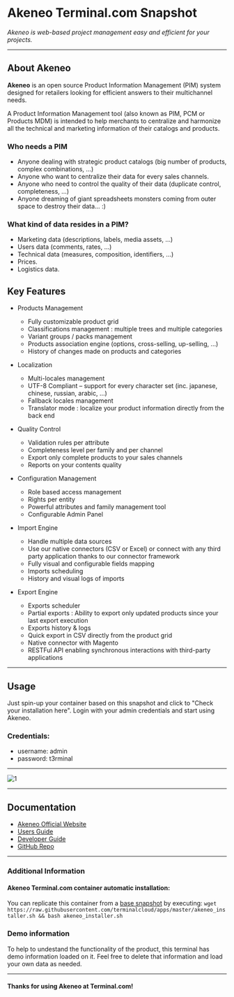 # **Akeneo** Terminal.com Snapshot
*Akeneo is web-based project management easy and efficient for your projects.*

---

## About Akeneo
**Akeneo** is an open source Product Information Management (PIM) system designed for retailers looking for efficient answers to their multichannel needs.

A Product Information Management tool (also known as PIM, PCM or Products MDM) is intended to help merchants to centralize and harmonize all the technical and marketing information of their catalogs and products.


### Who needs a PIM
- Anyone dealing with strategic product catalogs (big number of products, complex combinations, …)
- Anyone who want to centralize their data for every sales channels.
- Anyone who need to control the quality of their data (duplicate control, completeness, …)
- Anyone dreaming of giant spreadsheets monsters coming from outer space to destroy their data… :)

### What kind of data resides in a PIM?
- Marketing data (descriptions, labels, media assets, …)
- Users data (comments, rates, …)
- Technical data (measures, composition, identifiers, …)
- Prices.
- Logistics data.


## Key Features

- Products Management
  - Fully customizable product grid
  - Classifications management : multiple trees and multiple categories
  - Variant groups / packs management
  - Products association engine (options, cross-selling, up-selling, …)
  - History of changes made on products and categories

- Localization
  - Multi-locales management
  - UTF-8 Compliant – support for every character set (inc. japanese, chinese, russian, arabic, …)
  - Fallback locales management
  - Translator mode : localize your product information directly from the back end

- Quality Control
  - Validation rules per attribute
  - Completeness level per family and per channel
  - Export only complete products to your sales channels
  - Reports on your contents quality

- Configuration Management
  - Role based access management
  - Rights per entity
  - Powerful attributes and family management tool
  - Configurable Admin Panel

- Import Engine
  - Handle multiple data sources
  - Use our native connectors (CSV or Excel) or connect with any third party application thanks to our connector framework
  - Fully visual and configurable fields mapping
  - Imports scheduling
  - History and visual logs of imports

- Export Engine
  - Exports scheduler
  - Partial exports : Ability to export only updated products since your last export execution
  - Exports history & logs
  - Quick export in CSV directly from the product grid
  - Native connector with Magento
  - RESTFul API enabling synchronous interactions with third-party applications



---

## Usage

Just spin-up your container based on this snapshot and click to "Check your installation here".
Login with your admin credentials and start using Akeneo.


### Credentials:

- username: admin
- password: t3rminal


---

![1](http://akeneo.nl/images/grid.png)

---

## Documentation
- [Akeneo Official Website](http://www.akeneo.com/)
- [Users Guide](http://www.akeneo.com/doc/user-guide)
- [Developer Guide](http://docs.akeneo.com/latest/index.html)
- [GitHub Repo](https://github.com/akeneo/pim-community-standard)

---

### Additional Information

#### Akeneo Terminal.com container automatic installation:
You can replicate this container from a [base snapshot](https://www.terminal.com/tiny/FzpHiTXG1K) by executing:
`wget https://raw.githubusercontent.com/terminalcloud/apps/master/akeneo_installer.sh && bash akeneo_installer.sh`

### Demo information
To help to undestand the functionality of the product, this terminal has demo information loaded on it.
Feel free to delete that information and load your own data as needed.

---

#### Thanks for using Akeneo at Terminal.com!
